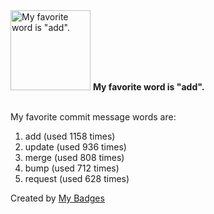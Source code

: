 <img src="https://my-badges.github.io/my-badges/favorite-word.png" alt="My favorite word is &quot;add&quot;." title="My favorite word is &quot;add&quot;." width="128">
<strong>My favorite word is &quot;add&quot;.</strong>
<br><br>

My favorite commit message words are:

1. add (used 1158 times)
2. update (used 936 times)
3. merge (used 808 times)
4. bump (used 712 times)
5. request (used 628 times)


Created by <a href="https://github.com/my-badges/my-badges">My Badges</a>